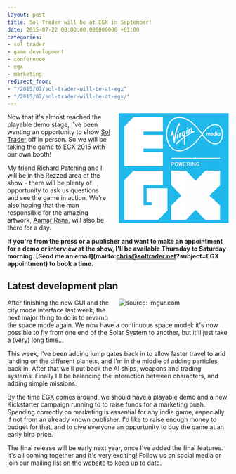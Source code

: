 ```yaml
---
layout: post
title: Sol Trader will be at EGX in September!
date: 2015-07-22 08:00:00.000000000 +01:00
categories:
- sol trader
- game development
- conference
- egx
- marketing
redirect_from:
- "/2015/07/sol-trader-will-be-at-egx"
- "/2015/07/sol-trader-will-be-at-egx/"
---
```

<img style='float: right; padding: 0 0 20px 20px; width: 250px' src='/files/egx.png' alt='EGX logo'/>

Now that it's almost reached the playable demo stage, I've been wanting an opportunity to show [Sol Trader](http://soltrader.net) off in person. So we will be taking the game to EGX 2015 with our own booth!

My friend [Richard Patching](http://twitter.com/patchfx) and I will be in the Rezzed area of the show - there will be plenty of opportunity to ask us questions and see the game in action. We're also hoping that the man responsible for the amazing artwork, [Aamar Rana](https://www.linkedin.com/pub/aamar-rana/1/799/651), will also be there for a day.

**If you're from the press or a publisher and want to make an appointment for a demo or interview at the show, I'll be available Thursday to Saturday morning. [Send me an email](mailto:chris@soltrader.net?subject=EGX appointment) to book a time.**

## Latest development plan

<a href="http://imgur.com/5BGQzgs"><img src="http://i.imgur.com/5BGQzgs.png" title="source: imgur.com" style='float: right; padding: 0 0 20px 20px; width: 250px'/></a>

After finishing the new GUI and the city mode interface last week, the next
major thing to do is to revamp the space mode again. We now have a continuous
space model: it's now possible to fly from one end of the Solar System to
another, but it'll just take a (very) long time...

This week, I've been adding jump gates back in to allow faster travel to and
landing on the different planets, and I'm in the middle of adding particles
back in. After that we'll put back the AI ships, weapons and trading systems.
Finally I'll be balancing the interaction between characters, and adding simple
missions.

By the time EGX comes around, we should have a playable demo and a new
Kickstarter campaign running to to raise funds for a marketing push. Spending
correctly on marketing is essential for any indie game, especially if not from
an already known publisher. I'd like to raise enough money to budget for that,
and to give everyone an opportunity to buy the game at an early bird price.

The final release will be early next year, once I've added the final features.
It's all coming together and it's very exciting! Follow us on social media or join our mailing list [on the website](http://soltrader.net) to keep up to date.
